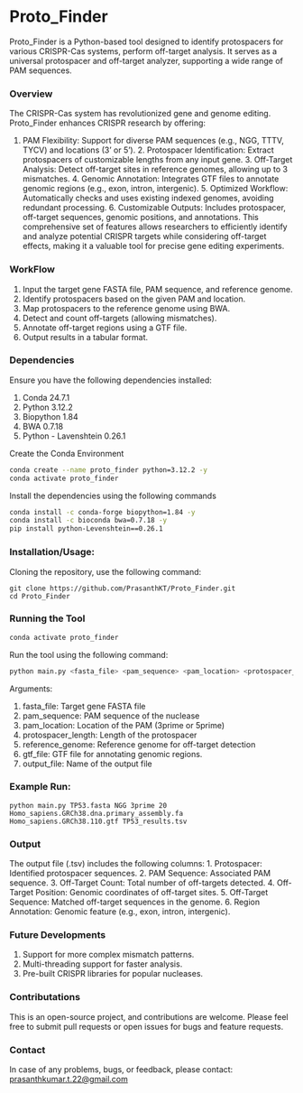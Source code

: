 # Proto_Finder

Proto_Finder is a Python-based tool designed to identify protospacers for various CRISPR-Cas systems, perform off-target analysis. It serves as a universal protospacer and off-target analyzer, supporting a wide range of PAM sequences.

### Overview
The CRISPR-Cas system has revolutionized gene and genome editing. Proto_Finder enhances CRISPR research by offering:
   1.	PAM Flexibility: Support for diverse PAM sequences (e.g., NGG, TTTV, TYCV) and locations (3’ or 5’).
	2.	Protospacer Identification: Extract protospacers of customizable lengths from any input gene.
	3.	Off-Target Analysis: Detect off-target sites in reference genomes, allowing up to 3 mismatches.
	4.	Genomic Annotation: Integrates GTF files to annotate genomic regions (e.g., exon, intron, intergenic).
	5.	Optimized Workflow: Automatically checks and uses existing indexed genomes, avoiding redundant processing.
	6.	Customizable Outputs: Includes protospacer, off-target sequences, genomic positions, and annotations.
This comprehensive set of features allows researchers to efficiently identify and analyze potential CRISPR targets while considering off-target effects, making it a valuable tool for precise gene editing experiments.

### WorkFlow
1. Input the target gene FASTA file, PAM sequence, and reference genome.
2. Identify protospacers based on the given PAM and location.
3. Map protospacers to the reference genome using BWA.
4. Detect and count off-targets (allowing mismatches).
5. Annotate off-target regions using a GTF file.
6. Output results in a tabular format.

### Dependencies
Ensure you have the following dependencies installed:
1. Conda 24.7.1
2. Python 3.12.2
3. Biopython 1.84
4. BWA 0.7.18
5. Python - Lavenshtein 0.26.1

Create the Conda Environment
```bash
conda create --name proto_finder python=3.12.2 -y
conda activate proto_finder
```
Install the dependencies using the following commands
```bash
conda install -c conda-forge biopython=1.84 -y
conda install -c bioconda bwa=0.7.18 -y
pip install python-Levenshtein==0.26.1
```
### Installation/Usage: 
Cloning the repository, use the following command:
```
git clone https://github.com/PrasanthKT/Proto_Finder.git
cd Proto_Finder
```
### Running the Tool 
```bash
conda activate proto_finder
```
Run the tool using the following command:
```bash
python main.py <fasta_file> <pam_sequence> <pam_location> <protospacer_length> <reference_genome> <gtf_file> <output_file>
```
Arguments:
1. fasta_file: Target gene FASTA file
2. pam_sequence: PAM sequence of the nuclease
3. pam_location: Location of the PAM (3prime or 5prime)
4. protospacer_length: Length of the protospacer
5. reference_genome: Reference genome for off-target detection
6. gtf_file: GTF file for annotating genomic regions.
7. output_file: Name of the output file

### Example Run:
```
python main.py TP53.fasta NGG 3prime 20 Homo_sapiens.GRCh38.dna.primary_assembly.fa Homo_sapiens.GRCh38.110.gtf TP53_results.tsv
```
### Output
The output file (.tsv) includes the following columns:
	1.	Protospacer: Identified protospacer sequences.
	2.	PAM Sequence: Associated PAM sequence.
	3.	Off-Target Count: Total number of off-targets detected.
	4.	Off-Target Position: Genomic coordinates of off-target sites.
	5.	Off-Target Sequence: Matched off-target sequences in the genome.
	6.	Region Annotation: Genomic feature (e.g., exon, intron, intergenic).

### Future Developments
1. Support for more complex mismatch patterns.
2. Multi-threading support for faster analysis.
3. Pre-built CRISPR libraries for popular nucleases.

### Contributations
This is an open-source project, and contributions are welcome. Please feel free to submit pull requests or open issues for bugs and feature requests.

### Contact
In case of any problems, bugs, or feedback, please contact: prasanthkumar.t.22@gmail.com
